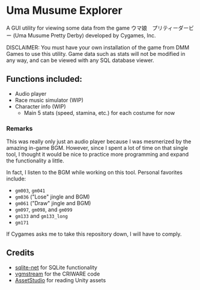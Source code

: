﻿# Uma Musume Explorer

A GUI utility for viewing some data from the game ウマ娘　プリティーダービー (Uma Musume Pretty Derby) developed by Cygames, Inc.

DISCLAIMER: You must have your own installation of the game from DMM Games to use this utility.
Game data such as stats will not be modified in any way, and can be viewed with any SQL database viewer.

## Functions included:

* Audio player
* Race music simulator (WIP)
* Character info (WIP)
    * Main 5 stats (speed, stamina, etc.) for each costume for now

### Remarks

This was really only just an audio player because I was mesmerized by the amazing in-game BGM.
However, since I spent a lot of time on that single tool, I thought it would be nice to
practice more programming and expand the functionality a little.

In fact, I listen to the BGM while working on this tool. Personal favorites include:
* `gm003`, `gm041`
* `gm036` ("Lose" jingle and BGM)
* `gm061` ("Draw" jingle and BGM)
* `gm097`, `gm098`, and `gm099`
* `gm133` and `gm133_long`
* `gm171`

If Cygames asks me to take this repository down, I will have to comply.

## Credits

* [sqlite-net](https://github.com/praeclarum/sqlite-net) for SQLite functionality
* [vgmstream](https://github.com/vgmstream/vgmstream) for the CRIWARE code
* [AssetStudio](https://github.com/Perfare/AssetStudio) for reading Unity assets